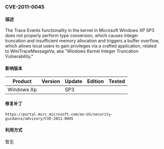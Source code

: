 ### CVE-2011-0045

#### 描述

The Trace Events functionality in the kernel in Microsoft Windows XP SP3 does not properly perform type conversion, which causes integer truncation and insufficient memory allocation and triggers a buffer overflow, which allows local users to gain privileges via a crafted application, related to WmiTraceMessageVa, aka "Windows Kernel Integer Truncation Vulnerability."

#### 影响版本

| Product    | Version | Update | Edition | Tested |
| ---------- | ------- | ------ | ------- | ------ |
| Windows Xp |         | SP3    |         |        |

#### 修复补丁

```
https://portal.msrc.microsoft.com/en-US/security-guidance/advisory/CVE-2011-0045
```

#### 利用方式

暂无

